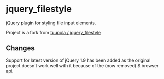 <h1>jquery_filestyle</h1>

jQuery plugin for styling file input elements.

Project is a fork from  <a href="https://github.com/tuupola/jquery_filestyle">tuupola / jquery_filestyle</a>

<h2>Changes</h2>

Support for latest version of jQuery 1.9 has been added as the original project doesn't work well with it because of the (now removed) $.browser api.
